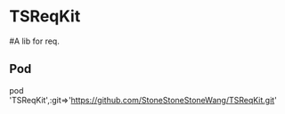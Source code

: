 
TSReqKit
====
#A lib for req.

## Pod

pod 'TSReqKit',:git=>'https://github.com/StoneStoneStoneWang/TSReqKit.git'
